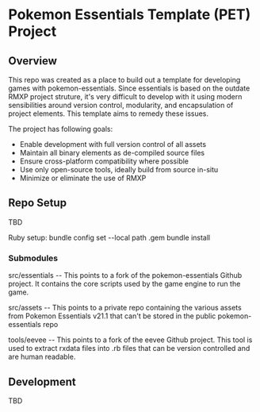 # Pokemon Essentials Template (PET) Project

## Overview
This repo was created as a place to build out a template for developing games with pokemon-essentials. Since essentials is based on the outdate RMXP project struture, it's very difficult to develop with it using modern sensibilities around version control, modularity, and encapsulation of project elements. This template aims to remedy these issues.

The project has following goals:
* Enable development with full version control of all assets
* Maintain all binary elements as de-compiled source files
* Ensure cross-platform compatibility where possible
* Use only open-source tools, ideally build from source in-situ
* Minimize or eliminate the use of RMXP

## Repo Setup
TBD

Ruby setup:
bundle config set --local path .gem
bundle install

### Submodules
src/essentials -- This points to a fork of the pokemon-essentials Github project. It contains the core scripts used by the game engine to run the game.

src/assets -- This points to a private repo containing the various assets from Pokemon Essentials v21.1 that can't be stored in the public pokemon-essentials repo

tools/eevee -- This points to a fork of the eevee Github project. This tool is used to extract rxdata files into .rb files that can be version controlled and are human readable.

## Development
TBD
